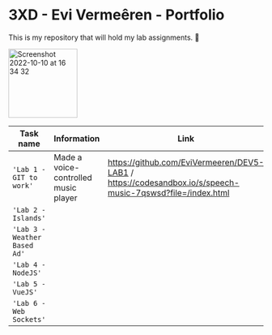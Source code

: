 # 3XD - Evi Vermeêren - Portfolio

This is my repository that will hold my lab assignments. 🌻

<img width="136" alt="Screenshot 2022-10-10 at 16 34 32" src="https://img.freepik.com/free-vector/programming-concept-illustration_114360-1351.jpg?w=740&t=st=1695222412~exp=1695223012~hmac=575cdf85272c89397c9bfd553a8ccb0a43927885f25e4013f64458c3c87a5b06">

| Task name                    | Information | Link |
| ---------------------------- | ----------- | ---- |
| `'Lab 1 - GIT to work'`      | Made a voice-controlled music player |   https://github.com/EviVermeeren/DEV5-LAB1 / https://codesandbox.io/s/speech-music-7qswsd?file=/index.html   |
| `'Lab 2 - Islands'`          |             |      |
| `'Lab 3 - Weather Based Ad'` |             |      |
| `'Lab 4 - NodeJS'`           |             |      |
| `'Lab 5 - VueJS'`            |             |      |
| `'Lab 6 - Web Sockets'`      |             |      |

